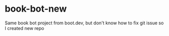 # book-bot-new
Same book bot project from boot.dev, but don't know how to fix git issue so I created new repo
